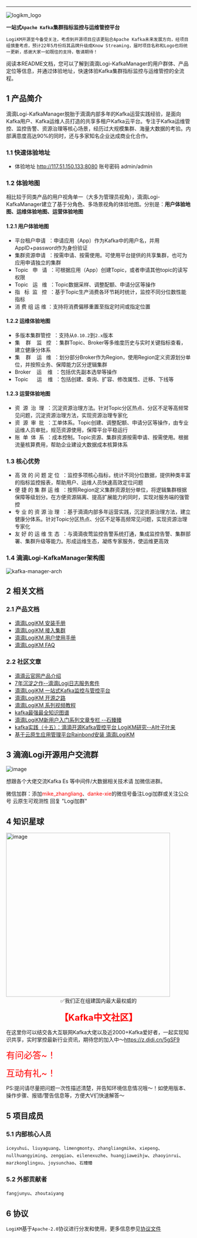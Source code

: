 
---

![logikm_logo](https://user-images.githubusercontent.com/71620349/125024570-9e07a100-e0b3-11eb-8ebc-22e73e056771.png)

**一站式`Apache Kafka`集群指标监控与运维管控平台**

`LogiKM开源至今备受关注，考虑到开源项目应该更贴合Apache Kafka未来发展方向，经项目组慎重考虑，预计22年5月份将其品牌升级成Know Streaming，届时项目名称和Logo也将统一更新，感谢大家一如既往的支持，敬请期待！`

阅读本README文档，您可以了解到滴滴Logi-KafkaManager的用户群体、产品定位等信息，并通过体验地址，快速体验Kafka集群指标监控与运维管控的全流程。


## 1 产品简介
滴滴Logi-KafkaManager脱胎于滴滴内部多年的Kafka运营实践经验，是面向Kafka用户、Kafka运维人员打造的共享多租户Kafka云平台。专注于Kafka运维管控、监控告警、资源治理等核心场景，经历过大规模集群、海量大数据的考验。内部满意度高达90%的同时，还与多家知名企业达成商业化合作。

### 1.1 快速体验地址

- 体验地址 http://117.51.150.133:8080  账号密码 admin/admin

### 1.2 体验地图
相比较于同类产品的用户视角单一（大多为管理员视角），滴滴Logi-KafkaManager建立了基于分角色、多场景视角的体验地图。分别是：**用户体验地图、运维体验地图、运营体验地图**

#### 1.2.1 用户体验地图
- 平台租户申请&nbsp;&nbsp;：申请应用（App）作为Kafka中的用户名，并用 AppID+password作为身份验证
- 集群资源申请&nbsp;&nbsp;：按需申请、按需使用。可使用平台提供的共享集群，也可为应用申请独立的集群
- Topic&nbsp;&nbsp;&nbsp;申&nbsp;&nbsp;&nbsp;请&nbsp;&nbsp;：可根据应用（App）创建Topic，或者申请其他topic的读写权限
- Topic&nbsp;&nbsp;&nbsp;运&nbsp;&nbsp;&nbsp;维&nbsp;&nbsp;：Topic数据采样、调整配额、申请分区等操作
- 指&nbsp;&nbsp;&nbsp;标&nbsp;&nbsp;监&nbsp;&nbsp;&nbsp;控&nbsp;&nbsp;：基于Topic生产消费各环节耗时统计，监控不同分位数性能指标
- 消&nbsp;费&nbsp;组&nbsp;运&nbsp;维&nbsp;：支持将消费偏移重置至指定时间或指定位置

#### 1.2.2 运维体验地图
- 多版本集群管控&nbsp;&nbsp;：支持从`0.10.2`到`2.x`版本
- 集&nbsp;&nbsp;&nbsp;&nbsp;群&nbsp;&nbsp;&nbsp;&nbsp;监&nbsp;&nbsp;&nbsp;控&nbsp;&nbsp;：集群Topic、Broker等多维度历史与实时关键指标查看，建立健康分体系
- 集&nbsp;&nbsp;&nbsp;&nbsp;群&nbsp;&nbsp;&nbsp;&nbsp;运&nbsp;&nbsp;&nbsp;维&nbsp;&nbsp;：划分部分Broker作为Region，使用Region定义资源划分单位，并按照业务、保障能力区分逻辑集群
- Broker&nbsp;&nbsp;&nbsp;&nbsp;运&nbsp;&nbsp;&nbsp;&nbsp;维&nbsp;&nbsp;：包括优先副本选举等操作
- Topic&nbsp;&nbsp;&nbsp;&nbsp;&nbsp;&nbsp;运&nbsp;&nbsp;&nbsp;&nbsp;维&nbsp;&nbsp;：包括创建、查询、扩容、修改属性、迁移、下线等


#### 1.2.3 运营体验地图
- 资&nbsp;&nbsp;源&nbsp;&nbsp;治&nbsp;&nbsp;理&nbsp;&nbsp;：沉淀资源治理方法。针对Topic分区热点、分区不足等高频常见问题，沉淀资源治理方法，实现资源治理专家化
- 资&nbsp;&nbsp;源&nbsp;&nbsp;审&nbsp;&nbsp;批&nbsp;&nbsp;：工单体系。Topic创建、调整配额、申请分区等操作，由专业运维人员审批，规范资源使用，保障平台平稳运行
- 账&nbsp;&nbsp;单&nbsp;&nbsp;体&nbsp;&nbsp;系&nbsp;&nbsp;：成本控制。Topic资源、集群资源按需申请、按需使用。根据流量核算费用，帮助企业建设大数据成本核算体系

### 1.3 核心优势
- 高&nbsp;效&nbsp;的&nbsp;问&nbsp;题&nbsp;定&nbsp;位&nbsp;&nbsp;：监控多项核心指标，统计不同分位数据，提供种类丰富的指标监控报表，帮助用户、运维人员快速高效定位问题
- 便&nbsp;捷&nbsp;的&nbsp;集&nbsp;群&nbsp;运&nbsp;维&nbsp;&nbsp;：按照Region定义集群资源划分单位，将逻辑集群根据保障等级划分。在方便资源隔离、提高扩展能力的同时，实现对服务端的强管控
- 专&nbsp;业&nbsp;的&nbsp;资&nbsp;源&nbsp;治&nbsp;理&nbsp;&nbsp;：基于滴滴内部多年运营实践，沉淀资源治理方法，建立健康分体系。针对Topic分区热点、分区不足等高频常见问题，实现资源治理专家化
- 友&nbsp;好&nbsp;的&nbsp;运&nbsp;维&nbsp;生&nbsp;态&nbsp;&nbsp;：与滴滴夜莺监控告警系统打通，集成监控告警、集群部署、集群升级等能力。形成运维生态，凝练专家服务，使运维更高效

### 1.4 滴滴Logi-KafkaManager架构图

![kafka-manager-arch](https://img-ys011.didistatic.com/static/dicloudpub/do1_xgDHNDLj2ChKxctSuf72)


## 2 相关文档

### 2.1 产品文档
- [滴滴LogiKM 安装手册](docs/install_guide/install_guide_cn.md)
- [滴滴LogiKM 接入集群](docs/user_guide/add_cluster/add_cluster.md)
- [滴滴LogiKM 用户使用手册](docs/user_guide/user_guide_cn.md)
- [滴滴LogiKM FAQ](docs/user_guide/faq.md)

### 2.2 社区文章
- [滴滴云官网产品介绍](https://www.didiyun.com/production/logi-KafkaManager.html)
- [7年沉淀之作--滴滴Logi日志服务套件](https://mp.weixin.qq.com/s/-KQp-Qo3WKEOc9wIR2iFnw)
- [滴滴LogiKM 一站式Kafka监控与管控平台](https://mp.weixin.qq.com/s/9qSZIkqCnU6u9nLMvOOjIQ)
- [滴滴LogiKM 开源之路](https://xie.infoq.cn/article/0223091a99e697412073c0d64)
- [滴滴LogiKM 系列视频教程](https://space.bilibili.com/442531657/channel/seriesdetail?sid=571649)
- [kafka最强最全知识图谱](https://www.szzdzhp.com/kafka/)
- [滴滴LogiKM新用户入门系列文章专栏 --石臻臻](https://www.szzdzhp.com/categories/LogIKM/)
- [kafka实践（十五）：滴滴开源Kafka管控平台 LogiKM研究--A叶子叶来](https://blog.csdn.net/yezonggang/article/details/113106244)
- [基于云原生应用管理平台Rainbond安装 滴滴LogiKM](https://www.rainbond.com/docs/opensource-app/logikm/?channel=logikm)

## 3 滴滴Logi开源用户交流群

![image](https://user-images.githubusercontent.com/5287750/111266722-e531d800-8665-11eb-9242-3484da5a3099.png)  

想跟各个大佬交流Kafka Es 等中间件/大数据相关技术请 加微信进群。

微信加群：添加<font color=red>mike_zhangliang</font>、<font color=red>danke-xie</font>的微信号备注Logi加群或关注公众号 云原生可观测性 回复 "Logi加群"

## 4 知识星球

<img width="447" alt="image" src="https://user-images.githubusercontent.com/71620349/147314042-843a371a-48c0-4d9a-a65e-ca40236f3300.png">

<br>
<center>
  ✅我们正在组建国内最大最权威的
</center>
<br>
<center>
<font color=red size=5><b>【Kafka中文社区】</b></font>
</center>
  
在这里你可以结交各大互联网Kafka大佬以及近2000+Kafka爱好者，一起实现知识共享，实时掌控最新行业资讯，期待您的加入中～https://z.didi.cn/5gSF9  

<font color=red size=5>有问必答~！  </font>

<font color=red size=5>互动有礼~！  </font>

PS:提问请尽量把问题一次性描述清楚，并告知环境信息情况哦～！如使用版本、操作步骤、报错/警告信息等，方便大V们快速解答～

## 5 项目成员

### 5.1 内部核心人员

`iceyuhui`、`liuyaguang`、`limengmonty`、`zhangliangmike`、`xiepeng`、`nullhuangyiming`、`zengqiao`、`eilenexuzhe`、`huangjiaweihjw`、`zhaoyinrui`、`marzkonglingxu`、`joysunchao`、`石臻臻`


### 5.2 外部贡献者

`fangjunyu`、`zhoutaiyang`


## 6 协议

`LogiKM`基于`Apache-2.0`协议进行分发和使用，更多信息参见[协议文件](./LICENSE)
